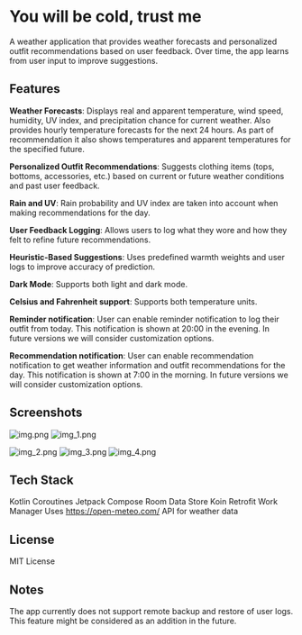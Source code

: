 # You will be cold, trust me
A weather application that provides weather forecasts and personalized outfit recommendations based on user feedback. Over time, the app learns from user input to improve suggestions.

## Features
**Weather Forecasts**: Displays real and apparent temperature, wind speed, humidity, UV index, and precipitation chance for current weather. Also provides hourly temperature forecasts for the next 24 hours. As part of recommendation it also shows temperatures and apparent temperatures for the specified future.

**Personalized Outfit Recommendations**: Suggests clothing items (tops, bottoms, accessories, etc.) based on current or future weather conditions and past user feedback.

**Rain and UV**: Rain probability and UV index are taken into account when making recommendations for the day.

**User Feedback Logging**: Allows users to log what they wore and how they felt to refine future recommendations.

**Heuristic-Based Suggestions**: Uses predefined warmth weights and user logs to improve accuracy of prediction.

**Dark Mode**: Supports both light and dark mode.

**Celsius and Fahrenheit support**: Supports both temperature units.

**Reminder notification**: User can enable reminder notification to log their outfit from today. This notification is shown at 20:00 in the evening. In future versions we will consider customization options.

**Recommendation notification**: User can enable recommendation notification to get weather information and outfit recommendations for the day. This notification is shown at 7:00 in the morning. In future versions we will consider customization options.

## Screenshots
![img.png](img.png) ![img_1.png](img_1.png)

![img_2.png](img_2.png) ![img_3.png](img_3.png) ![img_4.png](img_4.png)

## Tech Stack
Kotlin
Coroutines
Jetpack Compose
Room
Data Store
Koin
Retrofit
Work Manager
Uses https://open-meteo.com/ API for weather data

## License
MIT License

## Notes
The app currently does not support remote backup and restore of user logs. This feature might be considered as an addition in the future.
